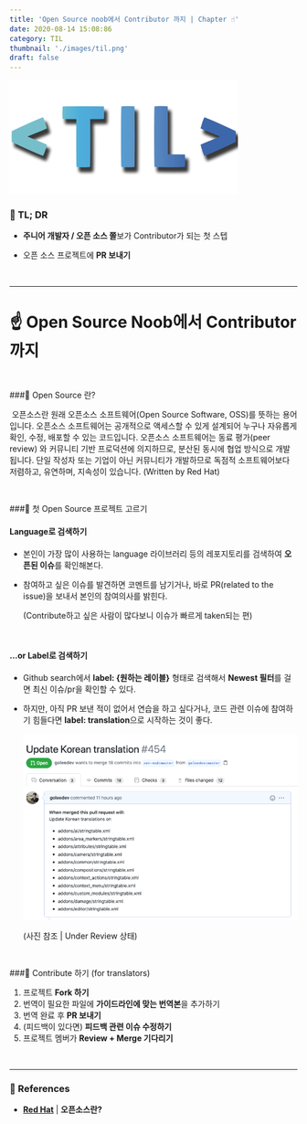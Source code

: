 ```yaml
---
title: 'Open Source noob에서 Contributor 까지 | Chapter ☝️'
date: 2020-08-14 15:08:86
category: TIL
thumbnail: './images/til.png'
draft: false
---
```


![](./images/til.png)



### 🤦 TL; DR

- **주니어 개발자 / 오픈 소스 쫄**보가 Contributor가 되는 첫 스텝

- 오픈 소스 프로젝트에 **PR 보내기**

<br />

---



# ☝️ Open Source Noob에서 Contributor 까지

<br />

###📍 Open Source 란?

​	오픈소스란 원래 오픈소스 소프트웨어(Open Source Software, OSS)를 뜻하는 용어입니다. 오픈소스 소프트웨어는 공개적으로 액세스할 수 있게 설계되어 누구나 자유롭게 확인, 수정, 배포할 수 있는 코드입니다. 오픈소스 소프트웨어는 동료 평가(peer review) 와 커뮤니티 기반 프로덕션에 의지하므로, 분산된 동시에 협업 방식으로 개발됩니다. 단일 작성자 또는 기업이 아닌 커뮤니티가 개발하므로 독점적 소프트웨어보다 저렴하고, 유연하며, 지속성이 있습니다. (Written by Red Hat)

 <br />

###📍 첫 Open Source 프로젝트 고르기
<br />
#### Language로 검색하기

- 본인이 가장 많이 사용하는 language 라이브러리 등의 레포지토리를 검색하여 **오픈된 이슈**를 확인해본다. 

- 참여하고 싶은 이슈를 발견하면 코멘트를 남기거나, 바로 PR(related to the issue)을 보내서 본인의 참여의사를 밝힌다.

  (Contribute하고 싶은 사람이 많다보니 이슈가 빠르게 taken되는 편)

<br />

#### ...or Label로 검색하기

* Github search에서 **label: {원하는 레이블}** 형태로 검색해서 **Newest 필터**를 걸면 최신 이슈/pr을 확인할 수 있다.

* 하지만, 아직 PR 보낸 적이 없어서 연습을 하고 싶다거나, 코드 관련 이슈에 참여하기 힘들다면 **label: translation**으로 시작하는 것이 좋다. 

  

  ![](./images/opensource-label.png)

  (사진 참조 | Under Review 상태)

  
<br />

###📍 Contribute 하기 (for translators)

1. 프로젝트 **Fork 하기**
2. 번역이 필요한 파일에 **가이드라인에 맞는 번역본**을 추가하기
3. 번역 완료 후 **PR 보내기**
4. (피드백이 있다면) **피드백 관련 이슈 수정하기**
5. 프로젝트 멤버가 **Review + Merge 기다리기**

<br />

---

### 🔗 References

- [**Red Hat**](https://www.redhat.com/ko/topics/open-source/what-is-open-source) | **오픈소스란?**

